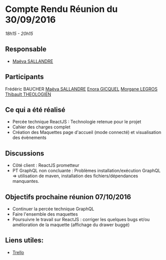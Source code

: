 # Compte Rendu Réunion du 30/09/2016
*18h15 - 20h15*

## Responsable
* [Maëva SALLANDRE](https://github.com/Lueva)

## Participants
Frédéric BAUCHER
[Maëva SALLANDRE](https://github.com/Lueva)
[Enora GICQUEL](https://github.com/Kahmeset)
[Morgane LEGROS](https://github.com/morgane1806)
[Thibault THEOLOGIEN](https://github.com/MacBootglass)


## Ce qui a été réalisé
* Percée technique ReactJS : Technologie retenue pour le projet
* Cahier des charges complet
* Création des Maquettes page d'accueil (mode connecté) et visualisation des évènements

## Discussions
* Côté client : ReactJS prometteur
* PT GraphQL non concluante : Problèmes installation/exécution GraphQL => utilisation de maven, installation des fichiers/dépendances manquantes.

## Objectifs prochaine réunion 07/10/2016
* Continuer la percée technique GraphQL
* Faire l'ensemble des maquettes
* Poursuivre le travail sur ReactJS : corriger les quelques bugs et/ou amélioration de la maquette (affichage du drawer buggé) 

## Liens utiles:
* [Trello](https://trello.com/b/5UbSuHw2/asi-j-m-ennuie)